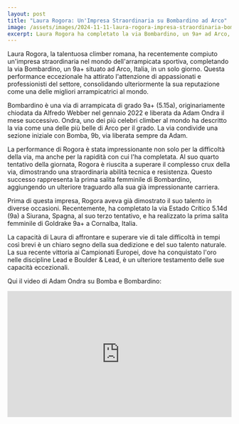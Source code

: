 ```yaml
---
layout: post
title: "Laura Rogora: Un'Impresa Straordinaria su Bombardino ad Arco"
image: /assets/images/2024-11-11-laura-rogora-impresa-straordinaria-bombardino-arco.jpeg
excerpt: Laura Rogora ha completato la via Bombardino, un 9a+ ad Arco, in un solo giorno, consolidando la sua reputazione come una delle migliori arrampicatrici al mondo.
---
```

Laura Rogora, la talentuosa climber romana, ha recentemente compiuto un'impresa straordinaria nel mondo dell'arrampicata sportiva, completando la via Bombardino, un 9a+ situato ad Arco, Italia, in un solo giorno. Questa performance eccezionale ha attirato l'attenzione di appassionati e professionisti del settore, consolidando ulteriormente la sua reputazione come una delle migliori arrampicatrici al mondo.

Bombardino è una via di arrampicata di grado 9a+ (5.15a), originariamente chiodata da Alfredo Webber nel gennaio 2022 e liberata da Adam Ondra il mese successivo. Ondra, uno dei più celebri climber al mondo ha descritto la via come una delle più belle di Arco per il grado. La via condivide una sezione iniziale con Bomba, 9b, via liberata sempre da Adam.

La performance di Rogora è stata impressionante non solo per la difficoltà della via, ma anche per la rapidità con cui l'ha completata. Al suo quarto tentativo della giornata, Rogora è riuscita a superare il complesso crux della via, dimostrando una straordinaria abilità tecnica e resistenza. Questo successo rappresenta la prima salita femminile di Bombardino, aggiungendo un ulteriore traguardo alla sua già impressionante carriera.

Prima di questa impresa, Rogora aveva già dimostrato il suo talento in diverse occasioni. Recentemente, ha completato la via Estado Crítico 5.14d (9a) a Siurana, Spagna, al suo terzo tentativo, e ha realizzato la prima salita femminile di Goldrake 9a+ a Cornalba, Italia.

La capacità di Laura di affrontare e superare vie di tale difficoltà in tempi così brevi è un chiaro segno della sua dedizione e del suo talento naturale. La sua recente vittoria ai Campionati Europei, dove ha conquistato l'oro nelle discipline Lead e Boulder & Lead, è un ulteriore testamento delle sue capacità eccezionali.

Qui il video di Adam Ondra su Bomba e Bombardino:

<iframe width="100%" style="aspect-ratio: 16/9" src="https://www.youtube.com/embed/ioAg56vEJsc?si=SBDO9w7Rl4d_0_MD" title="YouTube video player" frameborder="0" allow="accelerometer; autoplay; clipboard-write; encrypted-media; gyroscope; picture-in-picture; web-share" referrerpolicy="strict-origin-when-cross-origin" allowfullscreen></iframe>
